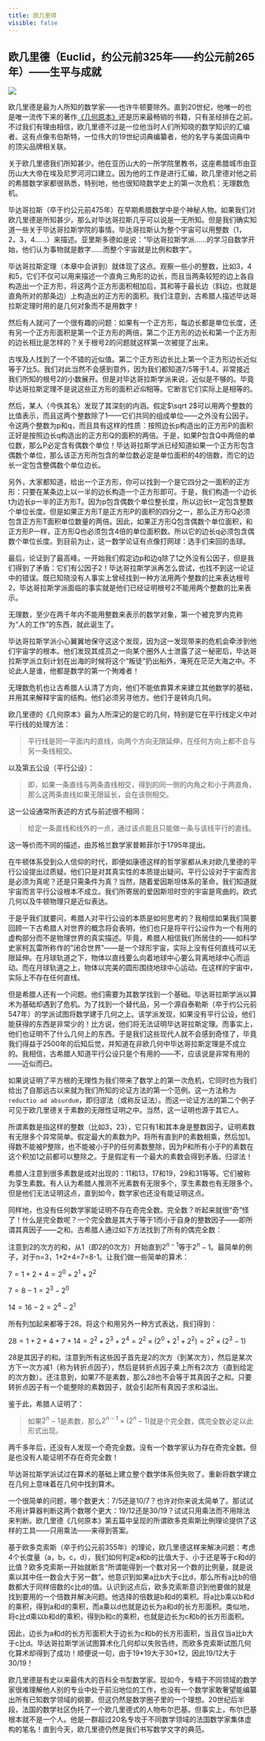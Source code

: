 ```yaml
---
title: 欧几里得
visible: false
---
```


## 欧几里德（Euclid，约公元前325年——约公元前265年）——生平与成就

![](./euclid.jpg)

欧几里德是最为人所知的数学家——也许牛顿要除外。直到20世纪，他唯一的也是唯一流传下来的著作[《几何原本》](https://rsywx.net/books/00439.html)还是历来最畅销的书籍，只有圣经排在之前。不过我们有理由相信，欧几里德不过是一位他当时人们所知晓的数学知识的汇编者。这有点像韦伯斯特，一位伟大的19世纪词典编纂者，他的名字与美国词典中的顶尖品牌相关联。

关于欧几里德我们所知甚少。他在亚历山大的一所学院里教书，这座希腊城市由亚历山大大帝在埃及尼罗河河口建立。因为他的工作是进行汇编，欧几里德对他之前的希腊数学家都很熟悉，特别地，他也很知晓数学史上的第一次危机：无理数危机。

毕达哥拉斯（卒于约公元前475年）在早期希腊数学中是个神秘人物。如果我们对欧几里德是所知甚少，那么对毕达哥拉斯几乎可以说是一无所知。但是我们确实知道一些关于毕达哥拉斯学院的事情。毕达哥拉斯认为整个宇宙可以用整数（1，2，3，4……）来描述。亚里斯多德如是说：“毕达哥拉斯学派……的学习自数学开始，他们认为事物就是数字……而整个宇宙就是比例和数字”。

毕达哥拉斯定理（本章中会讲到）就体现了这点。观察一些小的整数，比如3，4和5，它们不仅可以用来描述一个直角三角形的边长，而且当两条较短的边上各自构造出一个正方形，将这两个正方形面积相加后，其和等于最长边（斜边，也就是直角所对的那条边）上构造出的正方形的面积。我们注意到，古希腊人描述毕达哥拉斯定理时用的是几何对象而不是用数字！

然后有人就问了一个很有趣的问题：如果有一个正方形，每边长都是单位长度，还有另一个正方形面积是第一个正方形的两倍，第二个正方形的边长和第一个正方形的边长相比是怎样的？关于根号2的问题就这样第一次被提了出来。

古埃及人找到了一个不错的近似值。第二个正方形边长比上第一个正方形边长近似等于7比5。我们对此当然不会感到意外，因为我们都知道7/5等于1.4，非常接近我们所知的根号2的小数展开。但是对毕达哥拉斯学派来说，近似是不够的。毕竟毕达哥拉斯定理不是说这些正方形的面积*近似*相等。它断言它们实际上是相等的。

然后，某人（今佚其名）发现了其深刻的内涵。假定$\sqrt 2$可以用两个整数的比值表示，而且这两个整数除了1——它们共同的组成单位——之外没有公因子。令这两个整数为p和q，而且具有这样的性质：按照边长p构造出的正方形P的面积正好是按照边长q构造出的正方形Q的面积的两倍。于是，如果P包含Q中两倍的单位数，那么P必定含有偶数个单位！毕达哥拉斯学派已经知道如果一个正方形包含偶数个单位，那么该正方形所包含的单位数必定是单位面积的4的倍数，而它的边长一定包含整偶数个单位边长。

另外，大家都知道，给出一个正方形，你可以找到一个是它四分之一面积的正方形：只要在某条边上以一半的边长构造一个正方形即可。于是，我们构造一个边长t为边长p一半的正方形T。因为p包含偶数个单位整长度，所以边长t一定包含整数个单位长度。但是如果正方形T是正方形P的面积的四分之一，那么正方形Q必须包含正方形T面积单位数量的两倍。因此，如果正方形Q包含偶数个单位面积，和正方形P一样，正方形Q也必须包含4倍的单位面积数。所以它的边长q必须包含偶数个单位长度。到目前为止，这一数学论证有点像打网球：选手们来回的击球。

最后，论证到了最高峰。一开始我们假定边p和边q除了1之外没有公因子，但是我们得到了矛盾：它们有公因子2！毕达哥拉斯学派再怎么尝试，也找不到这一论证中的错误。既已知晓没有人事实上曾经找到一种方法用两个整数的比来表达根号2，毕达哥拉斯学派面临的事实就是他们已经证明根号2不能用两个整数的比来表示。

无理数，至少在两千年内不能用整数来表示的数学对象，第一个被克罗内克称为“人的工作”的东西，就此诞生了。

毕达哥拉斯学派小心翼翼地保守这这个发现，因为这一发现带来的危机会牵涉到他们宇宙学的根本。他们发现其成员之一向某个圈外人士泄露了这一秘密后，毕达哥拉斯学派立刻计划在出海的时候将这个“叛徒”扔出船外，淹死在茫茫大海之中。不论此人是谁，他都是数学的第一个殉难者！

无理数危机也让古希腊人认清了方向，他们不能依靠算术来建立其他数学的基础，并用其来解释宇宙的结构。他们必须另寻他方。他们于是转向几何。

欧几里德的《几何原本》最为人所深记的是它的几何，特别是它在平行线定义中对平行线的处理方法：

>平行线是同一平面内的直线，向两个方向无限延伸，在任何方向上都不会与另一条线相交。

以及第五公设（平行公设）：

>即，如果一条直线与两条直线相交，得到的同一侧的内角之和小于两直角，那么这两条直线如果无限延长，会在该侧相交。

这一公设通常所表述的方式与前述很不相同：

>给定一条直线和线外的一点，通过该点能且只能做一条与该线平行的直线。

这一等价而不同的描述，由苏格兰数学家普赖菲尔于1795年提出。

在牛顿体系受到众人信仰的时代，即便如康德这样的哲学家都从未对欧几里德的平行公设提出过质疑。他们只是对其真实性的本质提出疑问。平行公设对于宇宙而言是必须为真呢？还是只需条件为真？当然，随着爱因斯坦体系的革命，我们知道就宇宙而言平行公设根本不成立。我们所寄居的爱因斯坦时空的宇宙是弯曲的。欧式几何以及牛顿物理只是近似表达。

于是乎我们就要问，希腊人对平行公设的本质是如何思考的？我相信如果我们简要回顾一下古希腊人对世界的概念将会表明，他们也只是将平行公设作为一个有用的虚构部分而不是物理世界的真实描述。毕竟，希腊人相信我们所居住的——如科学史家柯瓦雷所称作的“闭合世界”——是一个球形宇宙，实际上没有任何直线可以无限延伸。在月球轨道之下，物体以直线要么向着地球中心要么背离地球中心而运动。而在月球轨道之上，物体以完美的圆形围绕地球中心运动。在这样的宇宙中，实际上不存在任何直线。

但是希腊人还有一个问题。他们需要为其数学找到一个基础。毕达哥拉斯学派以算术为基础却遇到了危机。为了找到一个替代品，另一个源自泰勒斯（卒于约公元前547年）的学派试图将数学建于几何之上。该学派发现，如果没有平行公设，他们能获得的东西是非常少的！比方说，他们将无法证明毕达哥拉斯定理。而事实上，他们也证明不了什么几何上的东西。于是我们这些现代人就不会感到奇怪了，毕竟我们得益于2500年的后知后觉，并知道在非欧几何中毕达哥拉斯定理是不成立的。我相信，古希腊人知道平行公设只是个有用的——不，应该说是非常有用的——近似而已。

如果说证明了平方根的无理性为我们带来了数学上的第一次危机，它同时也为我们给出了自那远古以来就为我们所知的论证方法的第一个范例。这一方法称为`reductio ad absurdum`，即归谬法（或称反证法）。而这一论证方法的第二个例子可见于欧几里德关于素数的无限性证明之中。当然，这一证明也源于其它人。

所谓素数是指这样的整数（比如3，23），它只有1和其本身是整数因子。证明素数有无限多个异常简单。假定最大的素数为P。将所有直到P的素数相乘，然后加1。得数不能被P整除，也不能被小于P的任何素数整除，因为P和所有小于P的素数在这个积加1之前都可以整除之。于是假定有一个最大的素数会得到矛盾。归谬法！

希腊人注意到很多素数是成对出现的：11和13，17和19，29和31等等。它们被称为孪生素数。有人认为希腊人推测不光素数有无限多个，孪生素数也有无限多个。但是他们无法证明这点，直到如今，数学家也还没有能证明这点。

同样地，也没有任何数学家能证明不存在奇完全数。完全数？听起来就很“奇”怪了！什么是完全数呢？一个完全数是其大于等于1而小于自身的整数因子——即所谓其真因子——之和。古希腊人通过如下方法找到了所有的偶完全数：

注意到2的次方的和，从1（即2的0次方）开始直到$2^{n-1}$等于$2^n-1$。最简单的例子，对于n=3，1+2+4=7=8-1。让我们做一些简单的算术：

$7=1+2+4=2^0+2^1+2^2$

$7=8-1=2^3-2^0$

$14=16-2=2^4-2^1$

所有列加起来都等于28。将这个和用另外一种方式表达，我们得到：

$28=1+2+4+7+14=2^2+2^3+2^4=2^2 \times (2^0+2^1+2^2)=2^2 \times (2^3-1)$

28是其因子的和。注意到所有这些因子首先是2的次方（到某次方），然后是某次方下一次方减1（称为转折点因子），然后是转折点因子乘上所有2次方（直到给定的次方数）。还注意到，如果7不是素数，那么28也不会等于其真因子之和。只要转折点因子有一个能整除的素数因子，就会引起所有真因子求和溢出。

鉴于此，希腊人证明了：

>如果$2^n-1$是素数，那么$2^{n-1}\times(2^n-1)$就是个完全数，偶完全数必定以此形式出现。

两千多年后，还没有人发现一个奇完全数。没有一个数学家认为存在奇完全数。但是也没有人能证明不存在奇完全数！

毕达哥拉斯学派试过在算术的基础上建立整个数学体系但失败了。重新将数学建立在几何上意味着在几何中找到算术。

一个很简单的问题，哪个数更大：7/5还是10/7？也许对你来说太简单了。那试试不用计算器判断这两个数哪个更大：19/12还是30/19？试试只用乘法而不用除法来判断。欧几里德《几何原本》第五篇中呈现的所谓欧多克索斯比例理论提供了这样的工具——只用乘法——来得到答案。

基于欧多克索斯（卒于约公元前355年）的理论，欧几里德这样来解决问题：考虑4个长度量（a，b，c，d），我们如何判定a和b的比值大于、小于还是等于c和d的比值？欧多克索斯一开始就断言“所谓能得到一个数对另一个数的比例量，就是说乘以其中任一数会大于另一数”。他意识到如果a比b大于c比d，那么所有a比b的倍数都大于同样倍数的c比d的值。认识到这点后，欧多克索斯意识到他要做的就是找到要用的一个倍数并解决问题。他选择的倍数是b和d的乘积。将a比b乘以b和d的乘积，得到a和d的乘积，而a乘以d也就是边长为a和d的长方形面积。类似地，将c比d乘以b和d的乘积，得到b和c的乘积，也就是边长为c和b的长方形面积。

因此，边长为a和d的长方形面积大于边长为c和b的长方形面积，当且仅当a比b大于c比d。毕达哥拉斯学派试图算术化几何却以失败告终，而欧多克索斯试图几何化算术却得到了成功！顺便说一句，由于19&#42;19大于30&#42;12，因此19/12大于30/19！

欧几里德是有史以来最伟大的百科全书型数学家。现如今，专精于不同领域的数学家很难理解他人别的专业中处于前沿地位的工作，也没有一个数学家敢奢望能编纂出所有已知数学领域的纲要。但这仍然是数学圈子里的一个理想。20世纪后半段，法国的数学社区伪托了一个欧几里德式的人物布尔巴基。但事实上，布尔巴基根本就不是一个人。他是一群超过20名专攻于不同数学领域的法国数学家集体虚构的笔名！直到今天，欧几里德仍然是我们书写数学文字的典范。